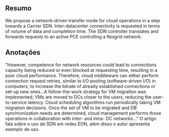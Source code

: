 ## Resumo

We propose a network-driven transfer mode for cloud operations in a step towards a Carrier SDN. Inter-datacenter connectivity is requested in terms of volume of data and completion time. The SDN controller translates and forwards requests to an active PCE controlling a flexgrid network.


## Anotações

"However, competence for network resources could lead to connections capacity being reduced or even blocked at requesting time, resulting in a poor cloud performance. Therefore, cloud middleware can either perform connection request retries, similar to I/O pooling (software-driven I/O) in computers, to increase the bitrate of already established connections or set-up new ones...A follow-the-work strategy for VM migration was
implemented; VMs are moved to DCs closer to the users, reducing the user-to-service latency. Cloud scheduling algorithms run periodically taking VM migration decisions. Once the set of VM to be migrated and DB synchronization needs are determined, cloud management performs those operations in collaboration with inter- and intra- DC networks..." O artigo fala sobre o uso de SDN em redes EON, além disso o autor apresenta exemplo de uso.
